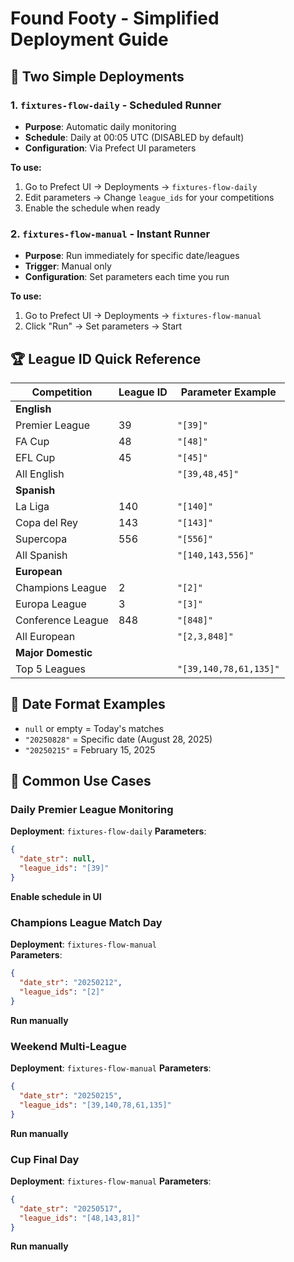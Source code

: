 # Found Footy - Simplified Deployment Guide

## 🚀 Two Simple Deployments

### 1. `fixtures-flow-daily` - Scheduled Runner
- **Purpose**: Automatic daily monitoring
- **Schedule**: Daily at 00:05 UTC (DISABLED by default)
- **Configuration**: Via Prefect UI parameters

**To use:**
1. Go to Prefect UI → Deployments → `fixtures-flow-daily`
2. Edit parameters → Change `league_ids` for your competitions
3. Enable the schedule when ready

### 2. `fixtures-flow-manual` - Instant Runner  
- **Purpose**: Run immediately for specific date/leagues
- **Trigger**: Manual only
- **Configuration**: Set parameters each time you run

**To use:**
1. Go to Prefect UI → Deployments → `fixtures-flow-manual`
2. Click "Run" → Set parameters → Start

## 🏆 League ID Quick Reference

| Competition | League ID | Parameter Example |
|-------------|-----------|-------------------|
| **English** | | |
| Premier League | 39 | `"[39]"` |
| FA Cup | 48 | `"[48]"` |
| EFL Cup | 45 | `"[45]"` |
| All English | | `"[39,48,45]"` |
| **Spanish** | | |
| La Liga | 140 | `"[140]"` |
| Copa del Rey | 143 | `"[143]"` |
| Supercopa | 556 | `"[556]"` |
| All Spanish | | `"[140,143,556]"` |
| **European** | | |
| Champions League | 2 | `"[2]"` |
| Europa League | 3 | `"[3]"` |
| Conference League | 848 | `"[848]"` |
| All European | | `"[2,3,848]"` |
| **Major Domestic** | | |
| Top 5 Leagues | | `"[39,140,78,61,135]"` |

## 📅 Date Format Examples

- `null` or empty = Today's matches
- `"20250828"` = Specific date (August 28, 2025)
- `"20250215"` = February 15, 2025

## 🎯 Common Use Cases

### Daily Premier League Monitoring
**Deployment**: `fixtures-flow-daily`
**Parameters**: 
```json
{
  "date_str": null,
  "league_ids": "[39]"
}
```
**Enable schedule in UI**

### Champions League Match Day
**Deployment**: `fixtures-flow-manual`  
**Parameters**:
```json
{
  "date_str": "20250212",
  "league_ids": "[2]"
}
```
**Run manually**

### Weekend Multi-League
**Deployment**: `fixtures-flow-manual`
**Parameters**:
```json
{
  "date_str": "20250215", 
  "league_ids": "[39,140,78,61,135]"
}
```
**Run manually**

### Cup Final Day
**Deployment**: `fixtures-flow-manual`
**Parameters**:
```json
{
  "date_str": "20250517",
  "league_ids": "[48,143,81]"
}
```
**Run manually**